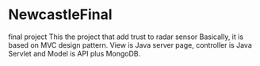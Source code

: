 # NewcastleFinal
final project
This the project that add trust to radar sensor
Basically, it is based on MVC design pattern. View is Java server page, controller is Java Servlet and Model is API plus MongoDB.
